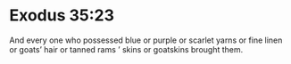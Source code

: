 # Exodus 35:23

And every one who possessed blue or purple or scarlet yarns or fine linen or goats’ hair or tanned rams ’ skins or goatskins brought them.
